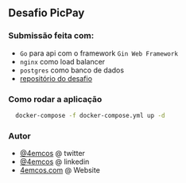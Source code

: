 ## Desafio PicPay

### Submissão feita com:

- `Go` para api com o framework `Gin Web Framework`
- `nginx` como load balancer
- `postgres` como banco de dados
- [repositório do desafio](https://github.com/PicPay/picpay-desafio-backend)


### Como rodar a aplicação

```bash
  docker-compose -f docker-compose.yml up -d
```

### Autor

- [@4emcos](https://twitter.com/4emcos) @ twitter
- [@4emcos](https://www.linkedin.com/in/4emcos/) @ linkedin
- [4emcos.com](https://www.4emcos.com/) @ Website
